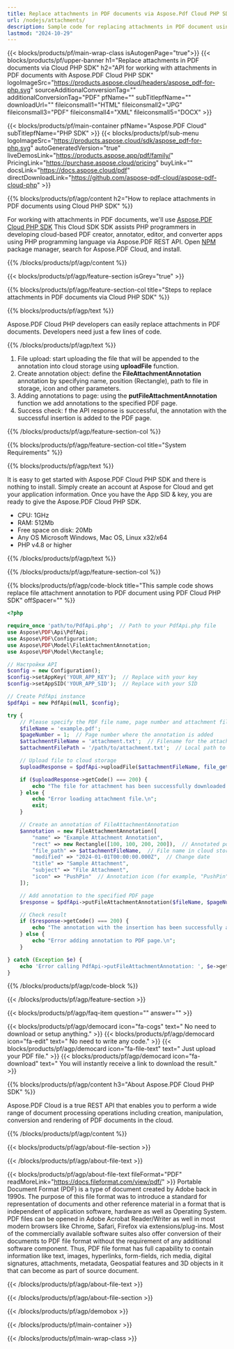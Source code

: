 ```yaml
---
title: Replace attachments in PDF documents via Aspose.Pdf Cloud PHP SDK
url: /nodejs/attachments/
description: Sample code for replacing attachments in PDF document using Cloud PHP SDK. Use API example code for working with attachments in PDF documents with Aspose.PDF Cloud PHP SDK.
lastmod: "2024-10-29"
---
```


{{< blocks/products/pf/main-wrap-class isAutogenPage="true">}}
{{< blocks/products/pf/upper-banner h1="Replace attachments in PDF documents via Cloud PHP SDK" h2="API for working with attachments in PDF documents with Aspose.PDF Cloud PHP SDK" logoImageSrc="https://products.aspose.cloud/headers/aspose_pdf-for-php.svg" sourceAdditionalConversionTag="" additionalConversionTag="PDF" pfName="" subTitlepfName="" downloadUrl="" fileiconsmall1="HTML" fileiconsmall2="JPG" fileiconsmall3="PDF" fileiconsmall4="XML" fileiconsmall5="DOCX" >}}

{{< blocks/products/pf/main-container pfName="Aspose.PDF Cloud" subTitlepfName="PHP SDK" >}}
{{< blocks/products/pf/sub-menu logoImageSrc="https://products.aspose.cloud/sdk/aspose_pdf-for-php.svg"
autoGeneratedVersion="true"
liveDemosLink="https://products.aspose.app/pdf/family/" PricingLink="https://purchase.aspose.cloud/pricing" buyLink="" docsLink="https://docs.aspose.cloud/pdf"  directDownloadLink="https://github.com/aspose-pdf-cloud/aspose-pdf-cloud-php" >}}

{{% blocks/products/pf/agp/content h2="How to replace attachments in PDF documents using Cloud PHP SDK" %}}

 For working with attachments in PDF documents, we'll use
 [Aspose.PDF Cloud PHP SDK](https://products.aspose.cloud/pdf/php/)
 This Cloud SDK SDK assists PHP programmers in developing cloud-based PDF creator, annotator, editor, and converter apps using PHP programming language via Aspose.PDF REST API. Open
 [NPM](https://www.npmjs.com/package/asposepdfcloud)
 package manager, search for Aspose.PDF Cloud, and install. 

{{% /blocks/products/pf/agp/content %}}

{{< blocks/products/pf/agp/feature-section isGrey="true" >}}

{{% blocks/products/pf/agp/feature-section-col title="Steps to replace attachments in PDF documents via Cloud PHP SDK" %}}

{{% blocks/products/pf/agp/text %}}

 Aspose.PDF Cloud PHP developers can easily replace attachments in PDF documents. Developers need just a few lines of code.

{{% /blocks/products/pf/agp/text %}}

1. File upload: start uploading the file that will be appended to the annotation into cloud storage using <b>uploadFile</b> function.
1. Create annotation object: define the <b>FileAttachmentAnnotation</b> annotation by specifying name, position (Rectangle), path to file in storage, icon and other parameters.
1. Adding annotations to page: using the <b>putFileAttachmentAnnotation</b> function we add annotations to the specified PDF page.
1. Success check: f the API response is successful, the annotation with the successful insertion is added to the PDF page.

{{% /blocks/products/pf/agp/feature-section-col %}}

{{% blocks/products/pf/agp/feature-section-col title="System Requirements" %}}

{{% blocks/products/pf/agp/text %}}

It is easy to get started with Aspose.PDF Cloud PHP SDK and there is nothing to install. Simply create an account at Aspose for Cloud and get your application information. Once you have the App SID & key, you are ready to give the Aspose.PDF Cloud PHP SDK.

* CPU: 1GHz
* RAM: 512Mb
* Free space on disk: 20Mb
* Any OS Microsoft Windows, Mac OS, Linux x32/x64
* PHP v4.8 or higher

{{% /blocks/products/pf/agp/text %}}

{{% /blocks/products/pf/agp/feature-section-col %}}

{{% blocks/products/pf/agp/code-block title="This sample code shows replace file attachment annotation to PDF document using PDF Cloud PHP SDK" offSpacer="" %}}

```php
<?php

require_once 'path/to/PdfApi.php';  // Path to your PdfApi.php file
use Aspose\PDF\Api\PdfApi;
use Aspose\PDF\Configuration;
use Aspose\PDF\Model\FileAttachmentAnnotation;
use Aspose\PDF\Model\Rectangle;

// Настройки API
$config = new Configuration();
$config->setAppKey('YOUR_APP_KEY');  // Replace with your key
$config->setAppSID('YOUR_APP_SID');  // Replace with your SID

// Create PdfApi instance
$pdfApi = new PdfApi(null, $config);

try {
    // Please specify the PDF file name, page number and attachment file name
    $fileName = 'example.pdf';
    $pageNumber = 1;  // Page number where the annotation is added
    $attachmentFileName = 'attachment.txt';  // Filename for the attachment
    $attachmentFilePath = '/path/to/attachment.txt';  // Local path to file

    // Upload file to cloud storage
    $uploadResponse = $pdfApi->uploadFile($attachmentFileName, file_get_contents($attachmentFilePath));

    if ($uploadResponse->getCode() === 200) {
        echo "The file for attachment has been successfully downloaded.\n";
    } else {
        echo "Error loading attachment file.\n";
        exit;
    }

    // Create an annotation of FileAttachmentAnnotation
    $annotation = new FileAttachmentAnnotation([
        "name" => "Example Attachment Annotation",
        "rect" => new Rectangle([100, 100, 200, 200]),  // Annotated position on page
        "file_path" => $attachmentFileName,  // File name in cloud storage
        "modified" => "2024-01-01T00:00:00.000Z",  // Change date
        "title" => "Sample Attachment",
        "subject" => "File Attachment",
        "icon" => "PushPin"  // Annotation icon (for example, "PushPin", "Graph", "Paperclip")
    ]);

    // Add annotation to the specified PDF page
    $response = $pdfApi->putFileAttachmentAnnotation($fileName, $pageNumber, $annotation);

    // Check result
    if ($response->getCode() === 200) {
        echo "The annotation with the insertion has been successfully added to the PDF page.\n";
    } else {
        echo "Error adding annotation to PDF page.\n";
    }

} catch (Exception $e) {
    echo 'Error calling PdfApi->putFileAttachmentAnnotation: ', $e->getMessage(), PHP_EOL;
}

```

{{% /blocks/products/pf/agp/code-block %}}

{{< /blocks/products/pf/agp/feature-section >}}

{{< blocks/products/pf/agp/faq-item question="" answer="" >}}

<!-- aboutfile Starts -->

{{< blocks/products/pf/agp/democard icon="fa-cogs" text=" No need to download or setup anything." >}}
{{< blocks/products/pf/agp/democard icon="fa-edit" text=" No need to write any code." >}}
{{< blocks/products/pf/agp/democard icon="fa-file-text" text=" Just upload your PDF file." >}}
{{< blocks/products/pf/agp/democard icon="fa-download" text=" You will instantly receive a link to download the result." >}}

{{% blocks/products/pf/agp/content h3="About Aspose.PDF Cloud PHP SDK" %}}

Aspose.PDF Cloud is a true REST API that enables you to perform a wide range of document processing operations including creation, manipulation, conversion and rendering of PDF documents in the cloud.

{{% /blocks/products/pf/agp/content %}}

{{< blocks/products/pf/agp/about-file-section >}}

{{< /blocks/products/pf/agp/about-file-text >}}

{{< blocks/products/pf/agp/about-file-text fileFormat="PDF" readMoreLink="https://docs.fileformat.com/view/pdf/" >}}
Portable Document Format (PDF) is a type of document created by Adobe back in 1990s. The purpose of this file format was to introduce a standard for representation of documents and other reference material in a format that is independent of application software, hardware as well as Operating System. PDF files can be opened in Adobe Acrobat Reader/Writer as well in most modern browsers like Chrome, Safari, Firefox via extensions/plug-ins. Most of the commercially available software suites also offer conversion of their documents to PDF file format without the requirement of any additional software component. Thus, PDF file format has full capability to contain information like text, images, hyperlinks, form-fields, rich media, digital signatures, attachments, metadata, Geospatial features and 3D objects in it that can become as part of source document.

{{< /blocks/products/pf/agp/about-file-text >}}

{{< /blocks/products/pf/agp/about-file-section >}}

{{< /blocks/products/pf/agp/demobox >}}

<!-- aboutfile Ends -->

{{< /blocks/products/pf/main-container >}}

{{< /blocks/products/pf/main-wrap-class >}}